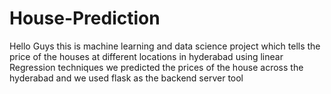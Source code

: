 # House-Prediction
Hello Guys this is machine learning and data science project which tells the price of the houses at different locations in hyderabad using linear Regression techniques we predicted the prices of the house across the hyderabad and we used flask as the backend server tool

